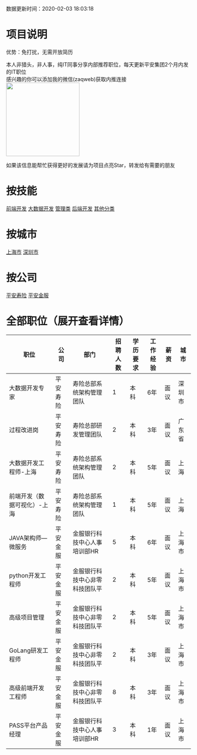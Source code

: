 数据更新时间：2020-02-03 18:03:18
# 项目说明

优势：免打扰，无需开放简历

本人非猎头，非人事，纯IT同事分享内部推荐职位，每天更新平安集团2个月内发的IT职位  
感兴趣的你可以添加我的微信(zaqweb)获取内推连接  
<img src="https://github.com/zaqweb/PA-IT-JOBS/blob/master/WechatICode.jpeg"  height="200" width="200">

如果该信息能帮忙获得更好的发展请为项目点亮Star，转发给有需要的朋友

# 按技能
[前端开发](skills/前端开发.md)   [大数据开发](skills/大数据开发.md)   [管理类](skills/管理类.md)   [后端开发](skills/后端开发.md)   [其他分类](skills/其他分类.md)   
# 按城市
[上海市](cities/上海市.md)   [深圳市](cities/深圳市.md)   
# 按公司
[平安寿险](coms/平安寿险.md)   [平安金服](coms/平安金服.md)   
# 全部职位（展开查看详情）

|职位|公司|部门|招聘人数|学历要求|工作经验|薪资|城市|
|---|---|---|---|---|---|---|---|
|大数据开发专家|平安寿险|寿险总部系统架构管理团队|1|本科|6年|面议|深圳市|
|过程改进岗|平安寿险|寿险总部研发管理团队|2|本科|3年|面议|广东省|
|大数据开发工程师-上海|平安寿险|寿险总部系统架构管理团队|2|本科|5年|面议|上海|
|前端开发（数据可视化）-上海|平安寿险|寿险总部系统架构管理团队|1|本科|5年|面议|上海|
|JAVA架构师—微服务|平安金服|金服银行科技中心人事培训部HR|5|本科|6年|面议|上海市|
|python开发工程师|平安金服|金服银行科技中心非零科技团队平|2|本科|5年|面议|上海市|
|高级项目管理|平安金服|金服银行科技中心非零科技团队平|2|本科|5年|面议|上海市|
|GoLang研发工程师|平安金服|金服银行科技中心非零科技团队平|2|本科|3年|面议|上海市|
|高级前端开发工程师|平安金服|金服银行科技中心非零科技团队平|8|本科|3年|面议|上海市|
|PASS平台产品经理|平安金服|金服银行科技中心人事培训部HR|3|本科|1年|面议|上海市|




